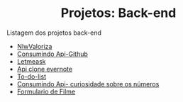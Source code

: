 <h1 align="center"> Projetos: Back-end</h1>
Listagem dos projetos back-end

- [NlwValoriza](https://github.com/Feliper-Silva/nlwValoriza)
- [Consumindo Api-Github](https://github.com/Feliper-Silva/data-fetching)
- [Letmeask](https://github.com/Feliper-Silva/letmeask)
- [Api clone evernote](https://github.com/Feliper-Silva/javascript_note_api)
- [To-do-list](https://github.com/Feliper-Silva/to-do-list-express)
- [Consumindo Api- curiosidade sobre os números](https://github.com/Feliper-Silva/NumberApi)
- [Formulario de Filme](https://github.com/Feliper-Silva/film-form)
